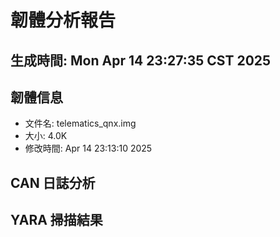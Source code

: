 # 韌體分析報告
## 生成時間: Mon Apr 14 23:27:35 CST 2025

## 韌體信息
- 文件名: telematics_qnx.img
- 大小: 4.0K
- 修改時間: Apr 14 23:13:10 2025

## CAN 日誌分析

## YARA 掃描結果
